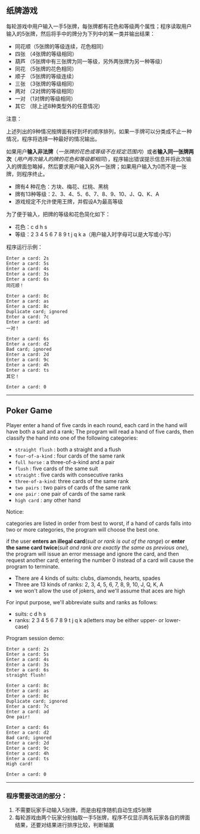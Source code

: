 ## 纸牌游戏

每轮游戏中用户输入一手5张牌，每张牌都有花色和等级两个属性；程序读取用户输入的5张牌，然后将手中的牌分为下列中的某一类并输出结果：

* 同花顺（5张牌的等级连续，花色相同）
* 四张  （4张牌的等级相同）
* 葫芦  （5张牌中有三张牌为同一等级，另外两张牌为另一种等级）
* 同花  （5张牌的花色相同）
* 顺子  （5张牌的等级连续）
* 三张  （3张牌的等级相同）
* 两对  （2对牌的等级相同）
* 一对  （1对牌的等级相同）
* 其它  （除上述8种类型外的任意情况）

注意：

上述列出的9种情况按牌面有好到坏的顺序排列，如果一手牌可以分类成不止一种情况，程序将选择一种最好的情况输出。

如果用户**输入非法牌**（*一张牌的花色或等级不在规定范围内*）或者**输入同一张牌两次**（*用户两次输入的牌的花色和等级都相同*），程序输出错误提示信息并将此次输入的牌面忽略掉，然后要求用户输入另外一张牌；如果用户输入为0而不是一张牌，则程序终止。

* 牌有4 种花色：方块、梅花、红桃、黑桃
* 牌有13种等级：2、3、4、5、6、7、8、9、10、J、Q、K、A
* 游戏规定不允许使用王牌，并假设A为最高等级

为了便于输入，把牌的等级和花色简化如下：

* 花色：c d h s
* 等级：2 3 4 5 6 7 8 9 t j q k a（用户输入时字母可以是大写或小写）


程序运行示例：

```
Enter a card: 2s
Enter a card: 5s
Enter a card: 4s
Enter a card: 3s
Enter a card: 6s
同花顺！

Enter a card: 8c
Enter a card: as
Enter a card: 8c
Duplicate card; ignored
Enter a card: 7c
Enter a card: ad
一对！

Enter a card: 6s
Enter a card: d2
Bad card; ignored
Enter a card: 2d
Enter a card: 9c
Enter a card: 4h
Enter a card: ts
其它！

Enter a card: 0
```

***

## Poker Game

Player enter a hand of five cards in each round, each card in the hand will have both a suit and a rank; The program will read a hand of five cards, then classify the hand into one of the following categories:

* `straight flush` : both a straight and a flush
* `four-of-a-kind` : four cards of the same rank
* `full horse`     : a three-of-a-kind and a pair
* `flush`          : five cards of the same suit
* `straight`       : five cards with consecutive ranks
* `three-of-a-kind`: three cards of the same rank
* `two pairs`      : two pairs of cards of the same rank
* `one pair`       : one pair of cards of the same rank
* `high card`      : any other hand

Notice:

categories are listed in order from best to worst, if a hand of cards falls into two or more categories, the program will choose the best one.

if the user **enters an illegal card**(*suit or rank is out of the range*) or **enter the same card twice**(*suit and rank are exactly the same as previous one*), the program will issue an error message and ignore the card, and then request another card; entering the number 0 instead of a card will cause the program to terminate.

* There are 4  kinds of suits: clubs, diamonds, hearts, spades
* Three are 13 kinds of ranks: 2, 3, 4, 5, 6, 7, 8, 9, 10, J, Q, K, A
* we won't allow the use of jokers, and we'll assume that aces are high

For input purpose, we'll abbreviate suits and ranks as follows:

* suits: c d h s
* ranks: 2 3 4 5 6 7 8 9 t j q k a(letters may be either upper- or lower-case)

Program session demo:

```
Enter a card: 2s
Enter a card: 5s
Enter a card: 4s
Enter a card: 3s
Enter a card: 6s
straight flush!

Enter a card: 8c
Enter a card: as
Enter a card: 8c
Duplicate card; ignored
Enter a card: 7c
Enter a card: ad
One pair!

Enter a card: 6s
Enter a card: d2
Bad card; ignored
Enter a card: 2d
Enter a card: 9c
Enter a card: 4h
Enter a card: ts
High card!

Enter a card: 0
```

***

### 程序需要改进的部分：

1. 不需要玩家手动输入5张牌，而是由程序随机自动生成5张牌
2. 每轮游戏由两个玩家分别抽取一手5张牌，程序不仅显示两名玩家各自的牌面结果，还要对结果进行排序比较，判断输赢

